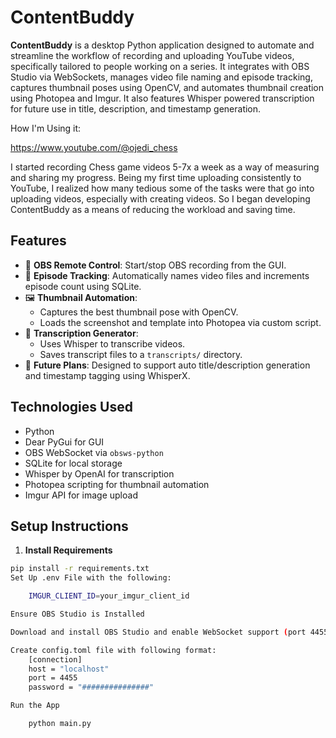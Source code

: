# ContentBuddy

**ContentBuddy** is a desktop Python application designed to automate and streamline the workflow of recording and uploading YouTube videos, specifically tailored to people working on a series. It integrates with OBS Studio via WebSockets, manages video file naming and episode tracking, captures thumbnail poses using OpenCV, and automates thumbnail creation using Photopea and Imgur. It also features Whisper powered transcription for future use in title, description, and timestamp generation.


How I'm Using it:

https://www.youtube.com/@ojedi_chess

I started recording Chess game videos 5-7x a week as a way of measuring and sharing my progress. Being my first time uploading consistently to YouTube, I realized how many tedious some of the tasks were that go into uploading videos, especially with creating videos. So I began developing ContentBuddy as a means of reducing the workload and saving time.


## Features

- 🎥 **OBS Remote Control**: Start/stop OBS recording from the GUI.
- 🔢 **Episode Tracking**: Automatically names video files and increments episode count using SQLite.
- 🖼 **Thumbnail Automation**:
  - Captures the best thumbnail pose with OpenCV.
  - Loads the screenshot and template into Photopea via custom script.
- 📝 **Transcription Generator**:
  - Uses Whisper to transcribe videos.
  - Saves transcript files to a `transcripts/` directory.
- 🧠 **Future Plans**: Designed to support auto title/description generation and timestamp tagging using WhisperX.

## Technologies Used

- Python
- Dear PyGui for GUI
- OBS WebSocket via `obsws-python`
- SQLite for local storage
- Whisper by OpenAI for transcription
- Photopea scripting for thumbnail automation
- Imgur API for image upload

## Setup Instructions

1. **Install Requirements**

```bash
pip install -r requirements.txt
Set Up .env File with the following:

    IMGUR_CLIENT_ID=your_imgur_client_id

Ensure OBS Studio is Installed

Download and install OBS Studio and enable WebSocket support (port 4455).

Create config.toml file with following format:
    [connection]
    host = "localhost"
    port = 4455
    password = "###############"

Run the App

    python main.py